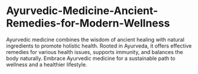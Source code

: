 # Ayurvedic-Medicine-Ancient-Remedies-for-Modern-Wellness
Ayurvedic medicine combines the wisdom of ancient healing with natural ingredients to promote holistic health. Rooted in Ayurveda, it offers effective remedies for various health issues, supports immunity, and balances the body naturally. Embrace Ayurvedic medicine for a sustainable path to wellness and a healthier lifestyle.
